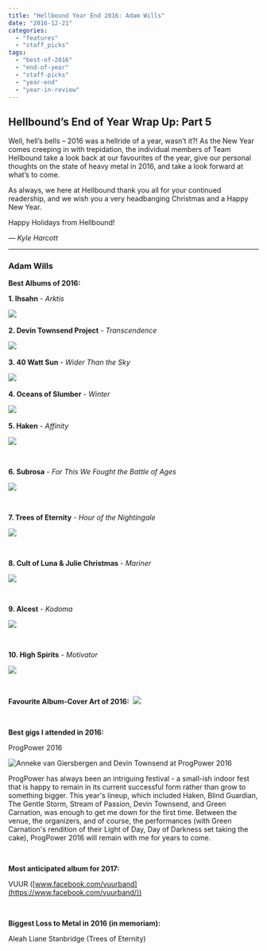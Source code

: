 ```yaml
---
title: "Hellbound Year End 2016: Adam Wills"
date: "2016-12-21"
categories: 
  - "features"
  - "staff_picks"
tags: 
  - "best-of-2016"
  - "end-of-year"
  - "staff-picks"
  - "year-end"
  - "year-in-review"
---
```


## Hellbound’s End of Year Wrap Up: Part 5

Well, hell’s bells – 2016 was a hellride of a year, wasn’t it?! As the New Year comes creeping in with trepidation, the individual members of Team Hellbound take a look back at our favourites of the year, give our personal thoughts on the state of heavy metal in 2016, and take a look forward at what’s to come.

As always, we here at Hellbound thank you all for your continued readership, and we wish you a very headbanging Christmas and a Happy New Year.

Happy Holidays from Hellbound!

_— Kyle Harcott_

* * *

### Adam Wills

**Best Albums of 2016:**

**1\. Ihsahn** - _Arktis_

![](https://hellbound.ca/wp-content/uploads/2016/12/1-Ihsahn.jpg)  

**2\. Devin Townsend Project** - _Transcendence_

![](https://hellbound.ca/wp-content/uploads/2016/12/2-devy.jpg)  

**3\. 40 Watt Sun** - _Wider Than the Sky_

![](https://hellbound.ca/wp-content/uploads/2016/12/3-40-watt-sun.jpg)  

**4\. Oceans of Slumber** - _Winter_

![](https://hellbound.ca/wp-content/uploads/2016/12/4-oceans-of-slumber.jpg)  

**5\. Haken** - _Affinity_

![](https://hellbound.ca/wp-content/uploads/2016/12/5-haken.jpg)

 

**6\. Subrosa** - _For This We Fought the Battle of Ages_

![](https://hellbound.ca/wp-content/uploads/2016/12/7-Subrosa.jpg)

 

**7\. Trees of Eternity** - _Hour of the Nightingale_

![](https://hellbound.ca/wp-content/uploads/2016/12/7-trees-of-eternity.jpg)

 

**8\. Cult of Luna & Julie Christmas** - _Mariner_

![](https://hellbound.ca/wp-content/uploads/2016/12/2-cult-of-luna.jpg)

 

**9\. Alcest** - _Kodoma_

![](https://hellbound.ca/wp-content/uploads/2016/12/9-alcest.jpg)

 

**10\. High Spirits** - _Motivator_

![](https://hellbound.ca/wp-content/uploads/2016/12/10-High-Spirits.jpg)

 

**Favourite Album-Cover Art of 2016:**  **![](https://hellbound.ca/wp-content/uploads/2016/12/Mizmor.jpg)**

 

**Best gigs I attended in 2016:**

ProgPower 2016

![Anneke van Giersbergen and Devin Townsend at ProgPower 2016](https://hellbound.ca/wp-content/uploads/2016/12/IMG_1629-1024x683.jpg)

ProgPower has always been an intriguing festival - a small-ish indoor fest that is happy to remain in its current successful form rather than grow to something bigger. This year's lineup, which included Haken, Blind Guardian, The Gentle Storm, Stream of Passion, Devin Townsend, and Green Carnation, was enough to get me down for the first time. Between the venue, the organizers, and of course, the performances (with Green Carnation's rendition of their Light of Day, Day of Darkness set taking the cake), ProgPower 2016 will remain with me for years to come.

 

**Most anticipated album for 2017:**

VUUR ([www.facebook.com/vuurband](https://www.facebook.com/vuurband/))

 

**Biggest Loss to Metal in 2016 (in memoriam):**

Aleah Liane Stanbridge (Trees of Eternity)
